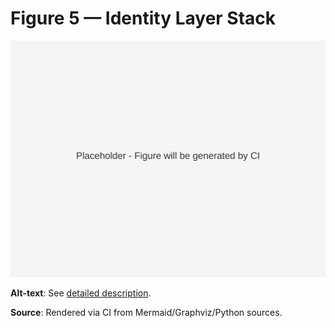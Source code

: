 # Figure 5 — Identity Layer Stack

![Figure 5](../figs/svg/figure5.svg)

**Alt-text**: See [detailed description](../figs/alt/fig05_identity_alt.md).

**Source**: Rendered via CI from Mermaid/Graphviz/Python sources.

